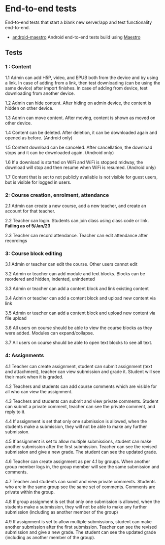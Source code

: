 # End-to-end tests

End-to-end tests that start a blank new server/app and test functionality end-to-end.

* [android-maestro](android-maestro/) Android end-to-end tests build using [Maestro](https://maestro.mobile.dev)

## Tests

### 1 : Content 

1.1 Admin can add H5P, video, and EPUB both from the device and by using a link. In case of adding 
from a link, then test downloading (can be using the same device) after import finishes. In case of 
adding from device, test downloading from another device.

1.2 Admin can hide content. After hiding on admin device, the content is hidden on other device.

1.3 Admin can move content. After moving, content is shown as moved on other device. 

1.4 Content can be deleted. After deletion, it can be downloaded again and opened as before. (Android only)

1.5 Content download can be canceled. After cancellation, the download stops and it can be downloaded again. (Android only)

1.6 If a download is started on WiFi and WiFi is stopped midway, the download will stop and then resume when WiFi is resumed. (Android only)

1.7 Content that is set to not publicly available is not visible for guest users, but is visible for logged in users.

### 2: Course creation, enrolment, attendance

2.1 Admin can create a new course, add a new teacher, and create an account for that teacher.

2.2 Teacher can login. Students can join class using class code or link. **Failing as of 5/Jan/23**

2.3 Teacher can record attendance. Teacher can edit attendance after recordings

### 3: Course block editing

3.1 Admin or teacher can edit the course. Other users cannot edit

3.2 Admin or teacher can add module and text blocks. Blocks can be reordered and hidden, indented, unindented

3.3 Admin or teacher can add a content block and link existing content

3.4 Admin or teacher can add a content block and upload new content via link

3.5 Admin or teacher can add a content block and upload new content via file upload

3.6 All users on course should be able to view the course blocks as they were added. Modules can expand/collapse.

3.7 All users on course should be able to open text blocks to see all text.

### 4: Assignments

4.1 Teacher can create assignment, student can submit assignment (text and attachment), teacher can view submission and grade it. Student will see their mark when it is graded.

4.2 Teachers and students can add course comments which are visible for all who can view the assignment.

4.3 Teachers and students can submit and view private comments. Student can submit a private comment, teacher can see the private comment, and reply to it. 

4.4 If assignment is set that only one submission is allowed, when the students make a submission, they will not be able to make any further submission.

4.5 If assignment is set to allow multiple submissions, student can make another submission after the first submission. Teacher can see the revised submission and give a new grade. The student can see the updated grade.

4.6 Teacher can create assignment as per 4.1 by groups. When another group member logs in, the group member will see the same submission and comments.

4.7 Teacher and students can sumit and view private comments. Students who are in the same group see the same set of comments. Comments are private within the group.

4.8 If group assignment is set that only one submission is allowed, when the students make a submission, they will not be able to make any further submission (including as another member of the group)

4.9 If assignment is set to allow multiple submissions, student can make another submission after the first submission. Teacher can see the revised submission and give a new grade. The student can see the updated grade (including as another member of the group).

